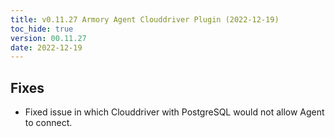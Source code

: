 ```yaml
---
title: v0.11.27 Armory Agent Clouddriver Plugin (2022-12-19)
toc_hide: true
version: 00.11.27
date: 2022-12-19
---
```


## Fixes
* Fixed issue in which Clouddriver with PostgreSQL would not allow Agent to connect.
